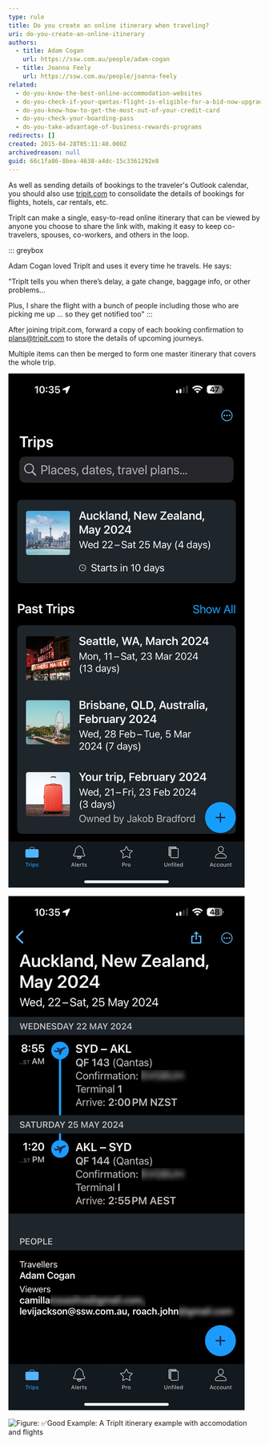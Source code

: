 ```yaml
---
type: rule
title: Do you create an online itinerary when traveling?
uri: do-you-create-an-online-itinerary
authors:
  - title: Adam Cogan
    url: https://ssw.com.au/people/adam-cogan
  - title: Joanna Feely
    url: https://ssw.com.au/people/joanna-feely
related:
  - do-you-know-the-best-online-accommodation-websites
  - do-you-check-if-your-qantas-flight-is-eligible-for-a-bid-now-upgrade
  - do-you-know-how-to-get-the-most-out-of-your-credit-card
  - do-you-check-your-boarding-pass
  - do-you-take-advantage-of-business-rewards-programs
redirects: []
created: 2015-04-28T05:11:40.000Z
archivedreason: null
guid: 66c1fa86-8bea-4638-a4dc-15c3361292e8
---
```

As well as sending details of bookings to the traveler's Outlook calendar, you should also use [tripit.com](https://www.tripit.com) to consolidate the details of bookings for flights, hotels, car rentals, etc.

TripIt can make a single, easy-to-read online itinerary that can be viewed by anyone you choose to share the link with, making it easy to keep co-travelers, spouses, co-workers, and others in the loop.

::: greybox

 Adam Cogan loved TripIt and uses it every time he travels. He says:

"TripIt tells you when there’s delay, a gate change, baggage info, or other problems...

Plus, I share the flight with a bunch of people including those who are picking me up … so they get notified too"
:::
<!--endintro-->

After joining tripit.com, forward a copy of each booking confirmation to [plans@tripit.com](mailto:plans@tripit.com) to store the details of upcoming journeys.

Multiple items can then be merged to form one master itinerary that covers the whole trip.

![Figure: ✅ Good Example from the TripIt mobile app - it's so easy to see your upcoming trips and share them with others](tripit2.jpg)

![Figure: ✅ Good Example from the TripIt mobile app - an itinerary shared with fellow travellers so the alerts are seen by everyone](tripit1.jpg)



![ Figure: ✅Good Example: A TripIt itinerary example with accomodation and flights](tripitimage.png)
